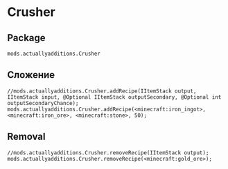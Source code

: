 # Crusher

## Package
`mods.actuallyadditions.Crusher`

## Сложение

```zenscript
//mods.actuallyadditions.Crusher.addRecipe(IItemStack output, IItemStack input, @Optional IItemStack outputSecondary, @Optional int outputSecondaryChance);
mods.actuallyadditions.Crusher.addRecipe(<minecraft:iron_ingot>, <minecraft:iron_ore>, <minecraft:stone>, 50);
```

## Removal

```zenscript
//mods.actuallyadditions.Crusher.removeRecipe(IItemStack output);
mods.actuallyadditions.Crusher.removeRecipe(<minecraft:gold_ore>);
```